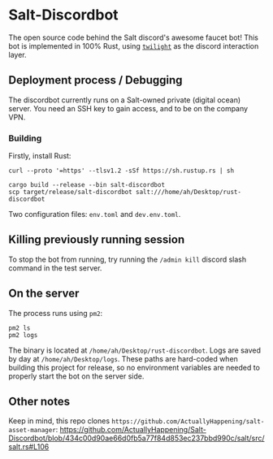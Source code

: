# Salt-Discordbot
The open source code behind the Salt discord's awesome faucet bot!
This bot is implemented in 100% Rust, using [`twilight`](https://docs.rs/twilight/latest/twilight/) as the discord interaction layer.

## Deployment process / Debugging
The discordbot currently runs on a Salt-owned private (digital ocean) server.
You need an SSH key to gain access, and to be on the company VPN.

### Building
Firstly, install Rust:
```nushell
curl --proto '=https' --tlsv1.2 -sSf https://sh.rustup.rs | sh
```

```nushell
cargo build --release --bin salt-discordbot
scp target/release/salt-discordbot salt:///home/ah/Desktop/rust-discordbot
```

Two configuration files: `env.toml` and `dev.env.toml`.

## Killing previously running session
To stop the bot from running, try running the `/admin kill` discord slash command in the test server.

## On the server
The process runs using `pm2`:
```nushell
pm2 ls
pm2 logs
```
The binary is located at `/home/ah/Desktop/rust-discordbot`.
Logs are saved by day at `/home/ah/Desktop/logs`.
These paths are hard-coded when building this project for release, so no environment variables are needed
to properly start the bot on the server side.

## Other notes
Keep in mind, this repo clones `https://github.com/ActuallyHappening/salt-asset-manager`: https://github.com/ActuallyHappening/Salt-Discordbot/blob/434c00d90ae66d0fb5a77f84d853ec237bbd990c/salt/src/salt.rs#L106
